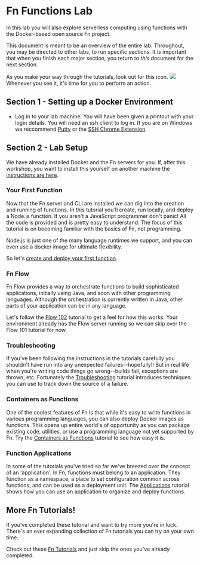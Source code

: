 # Fn Functions Lab

In this lab you will also explore serverless computing using functions with the
Docker-based open source Fn project.

This document is meant to be an overview of the entire lab.  Throughout, you may
be directed to other labs, to run specific sections.  It is important that when
you finish each major section, you return to *this* document for the next
section.

As you make your way through the tutorials, look out for this icon.
![](images/userinput.png) Whenever you see it, it's time for you to
perform an action.

## Section 1 - Setting up a Docker Environment

* Log in to your lab machine. You will have been given a printout with your login details. You will need an ssh client to log in. If you are on Windows we reccommend [Putty]() or the [SSH Chrome Extension]().

## Section 2 - Lab Setup

We have already installed Docker and the Fn servers for you. If, after this workshop, you want to install this yourself on another machine the [instructions are here]().

### Your First Function

Now that the Fn server and CLI are installed we can dig into the creation and
running of functions.  In this tutorial you'll create, run locally, and deploy
a Node.js function.  If you aren't a JavaScript programmer don't panic! All the code is
provided and is pretty easy to understand.  The focus of this tutorial is on
becoming familiar with the basics of Fn, not programming.

Node.js is just one of the many language runtimes we support, and you can even use a 
docker image for ultimate flexibility.

So let's [create and deploy your first function](http://fnproject.io/tutorials/node/intro/).

### Fn Flow
Fn Flow provides a way to orchestrate functions to build sophisticated applications, initially using Java, and soon with other programming languages. Although the orchestration is currently written in Java, other parts of your application can be in any language.

Let's follow the [Flow 102](http://fnproject.io/tutorials/Flow102/) tutorial to get a feel for how this works. Your environment already has the Flow server running so we can skip over the Flow 101 tutorial for now.

### Troubleshooting

If you've been following the instructions in the tutorials carefully you
shouldn't have run into any unexpected failures--hopefully!!  But in real life
when you're writing code things go wrong--builds fail, exceptions are thrown,
etc.  Fortunately the [Troubleshooting](http://fnproject.io/tutorials/Troubleshooting)
tutorial introduces techniques you can use to track down the source of a
failure.

### Containers as Functions

One of the coolest features of Fn is that while it's easy to write functions
in various programming languages, you can also deploy Docker images as
functions. This opens up entire world's of opportunity as you can package
existing code, utilities, or use a programming language not yet supported by
Fn.  Try the [Containers as Functions](http://fnproject.io/tutorials/ContainerAsFunction/)
tutorial to see how easy it is.

### Function Applications

In some of the tutorials you've tried so far we've breezed over the concept
of an 'application'. In Fn, functions must belong to an application. They
function as a namespace, a place to set configuration common across functions,
and can be used as a deployment unit.  The
[Applications](http://fnproject.io/tutorials/Apps) tutorial shows how you can
use an application to organize and deploy functions.

## More Fn Tutorials!

If you've completed these tutorial and want to try
more you're in luck.  There's an ever expanding
collection of Fn tutorials you can try on your own time.

Check out these [Fn Tutorials](http://fnproject.io/tutorials) and just
skip the ones you've already completed.
